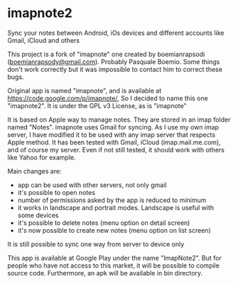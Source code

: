 imapnote2
=========

Sync your notes between Android, iOs devices and different accounts like Gmail, iCloud and others

This project is a fork of "imapnote" one created by boemianrapsodi (boemianrapsody@gmail.com). Probably Pasquale Boemio.
Some things don't work correctly but it was impossible to contact him to correct these bugs.

Original app is named "imapnote", and is available at https://code.google.com/p/imapnote/,
So I decided to name this one "imapnote2". It is under the GPL v3 License, as is "imapnote"

It is based on Apple way to manage notes. They are stored in an imap folder named "Notes".
imapnote uses Gmail for syncing. As I use my own imap server, I have modified it to be used with any imap server that respects Apple method. It has been tested with Gmail, iCloud (imap.mail.me.com), and of course my server. Even if not still tested, it should work with others like Yahoo for
example.

Main changes are:
- app can be used with other servers, not only gmail
- it's possible to open notes
- number of permissions asked by the app is reduced to minimum
- it works in landscape and portrait modes. Landscape is useful with some devices
- it's possible to delete notes (menu option on detail screen)
- it's now possible to create new notes (menu option on list screen)

It is still possible to sync one way from server to device only

This app is available at Google Play under the name "ImapNote2". But for people who have not access to this market, it will be possible to compile source code. Furthermore, an apk will be available in bin directory.
